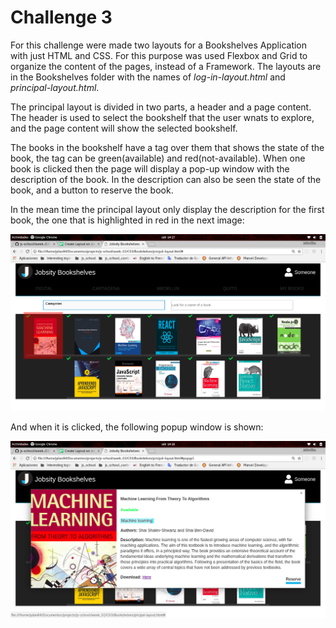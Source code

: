 # Challenge 3

For this challenge  were made two layouts for a Bookshelves Application with just HTML and CSS. For this purpose was used Flexbox and Grid to organize the content of the pages, instead of a Framework. The layouts are in the Bookshelves folder with the names of _log-in-layout.html_ and _principal-layout.html_.

The principal layout is divided in two parts, a header and a page content. The header is used to select the bookshelf that the user wnats to explore, and the page content will show the selected bookshelf.

The books in the bookshelf have a tag over them that shows the state of the book, the tag can be green(available) and red(not-available).
When one book is clicked then the page will display a pop-up window with the description of the book. In the description can also be seen the state of the book, and a button to reserve the book.

In the mean time the principal layout only display the description for the first book, the one that is highlighted in red in the next image:

![principal-layout](./principal-layout.png)

And when it is clicked, the following popup window is shown:

![book-description](./book-description.png)
